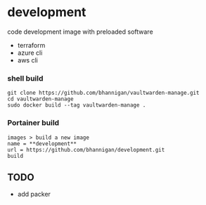 # development
code development image with preloaded software<br>

- terraform<br>
- azure cli<br>
- aws cli<br>

### shell build
    git clone https://github.com/bhannigan/vaultwarden-manage.git
    cd vaultwarden-manage
    sudo docker build --tag vaultwarden-manage .

### Portainer build
    images > build a new image
    name = **development**
    url = https://github.com/bhannigan/development.git
    build

## TODO
- add packer
